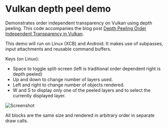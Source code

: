 # Vulkan depth peel demo
Demonstrates order independent transparency on Vulkan using depth peeling. This code accompanies the blog post [Depth Peeling Order Independent Transparency in Vulkan](https://matthewwellings.com/blog/depth-peeling-order-independent-transparency-in-vulkan/).

This demo will run on Linux (XCB) and Android. It makes use of subpasses, input attachments and reusable command buffers.

Keys (on Linux):
- Space to toggle split-screen (left is traditional order dependent right is depth peeled)
- Up and down to change number of layers used.
- Left and right to change number of objects rendered.
- W and S to display only one of the peeled layers and to select the currently displayed layer.

![Screenshot](https://github.com/openforeveryone/VulkanDepthPeel/blob/master/ScreenShot.png "Screenshot")

All blocks are the same size and rendered in arbitrary order in separate draw calls.
